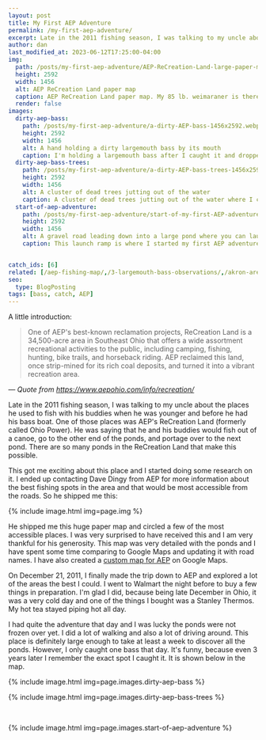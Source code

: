 ```yaml
---
layout: post
title: My First AEP Adventure
permalink: /my-first-aep-adventure/
excerpt: Late in the 2011 fishing season, I was talking to my uncle about the places he used to fish with his buddies when he was younger and before he had his bass boat. One of those places was AEP's ReCreation Land (formerly called Ohio Power).
author: dan
last_modified_at: 2023-06-12T17:25:00-04:00
img:
  path: /posts/my-first-aep-adventure/AEP-ReCreation-Land-large-paper-map-1456x2592.webp
  height: 2592
  width: 1456
  alt: AEP ReCreation Land paper map
  caption: AEP ReCreation Land paper map. My 85 lb. weimaraner is there for size comparison :-)
  render: false
images:
  dirty-aep-bass:
    path: /posts/my-first-aep-adventure/a-dirty-AEP-bass-1456x2592.webp
    height: 2592
    width: 1456
    alt: A hand holding a dirty largemouth bass by its mouth
    caption: I'm holding a largemouth bass after I caught it and dropped it on the ground
  dirty-aep-bass-trees:
    path: /posts/my-first-aep-adventure/a-dirty-AEP-bass-trees-1456x2592.webp
    height: 2592
    width: 1456
    alt: A cluster of dead trees jutting out of the water
    caption: A cluster of dead trees jutting out of the water where I caught the bass
  start-of-aep-adventure:
    path: /posts/my-first-aep-adventure/start-of-my-first-AEP-adventure-2592x1456.webp
    height: 2592
    width: 1456
    alt: A gravel road leading down into a large pond where you can launch a boat
    caption: This launch ramp is where I started my first AEP adventure


catch_ids: [6]
related: [/aep-fishing-map/,/3-largemouth-bass-observations/,/akron-area-fishing-map/,]
seo:
  type: BlogPosting
tags: [bass, catch, AEP]
---
```

A little introduction:

> One of AEP's best-known reclamation projects, ReCreation Land is a 34,500-acre area in Southeast Ohio that offers a wide assortment recreational activities to the public, including camping, fishing, hunting, bike trails, and horseback riding. AEP reclaimed this land, once strip-mined for its rich coal deposits, and turned it into a vibrant recreation area.

_&mdash; Quote from https://www.aepohio.com/info/recreation/_

Late in the 2011 fishing season, I was talking to my uncle about the places he used to fish with his buddies when he was younger and before he had his bass boat. One of those places was AEP's ReCreation Land (formerly called Ohio Power). He was saying that he and his buddies would fish out of a canoe, go to the other end of the ponds, and portage over to the next pond. There are so many ponds in the ReCreation Land that make this possible.

This got me exciting about this place and I started doing some research on it. I ended up contacting Dave Dingy from AEP for more information about the best fishing spots in the area and that would be most accessible from the roads. So he shipped me this:

{% include image.html img=page.img %}

He shipped me this huge paper map and circled a few of the most accessible places. I was very surprised to have received this and I am very thankful for his generosity. This map was very detailed with the ponds and I have spent some time comparing to Google Maps and updating it with road names. I have also created a <a href="/aep-fishing-map/" title="custom fishing map for AEP">custom map for AEP</a> on Google Maps.

On December 21, 2011, I finally made the trip down to AEP and explored a lot of the areas the best I could. I went to Walmart the night before to buy a few things in preparation. I'm glad I did, because being late December in Ohio, it was a very cold day and one of the things I bought was a Stanley Thermos. My hot tea stayed piping hot all day.

I had quite the adventure that day and I was lucky the ponds were not frozen over yet. I did a lot of walking and also a lot of driving around. This place is definitely large enough to take at least a week to discover all the ponds. However, I only caught one bass that day. It's funny, because even 3 years later I remember the exact spot I caught it. It is shown below in the map.

<div id='gallery-4' class='gallery galleryid-111 gallery-columns-2 gallery-size-medium'>
  <dl class='gallery-item'>
    {% include image.html img=page.images.dirty-aep-bass %}
  </dl>
  <dl class='gallery-item'>
    {% include image.html img=page.images.dirty-aep-bass-trees %}
  </dl>
  <br style="clear: both" />
  <dl class='gallery-item'>
    {% include image.html img=page.images.start-of-aep-adventure %}
  </dl>
  <br style='clear: both' />
</div>
